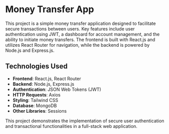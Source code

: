 # Money Transfer App

This project is a simple money transfer application designed to facilitate secure transactions between users. Key features include user authentication using JWT, a dashboard for account management, and the ability to initiate money transfers. The frontend is built with React.js and utilizes React Router for navigation, while the backend is powered by Node.js and Express.js.

## Technologies Used

- **Frontend**: React.js, React Router
- **Backend**: Node.js, Express.js
- **Authentication**: JSON Web Tokens (JWT)
- **HTTP Requests**: Axios
- **Styling**: Tailwind CSS
- **Database**: MongoDB
- **Other Libraries**: Sessions

This project demonstrates the implementation of secure user authentication and transactional functionalities in a full-stack web application.
